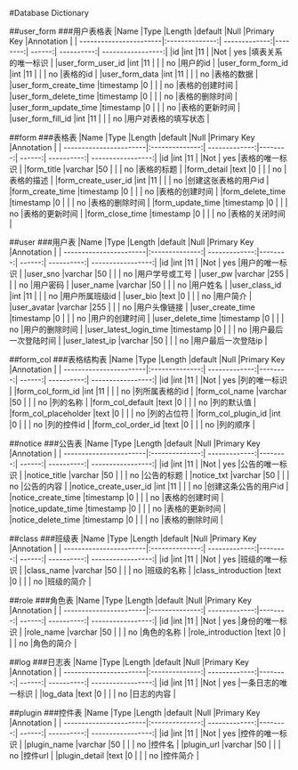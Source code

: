 #Database Dictionary##user_form###用户表格表|Name			               |Type		        |Length	        |default  |Null	   |Primary Key	|Annotation         || -----------------------|:--------------:| -------------:|--------:| ------:| ----------:| -----------------:||id			                 |int		          |11		          |         |Not	   |	yes	      |填表关系的唯一标识   ||user_form_user_id	     |int		          |11		          |	        |        |	no	      |用户的id            ||user_form_form_id	     |int		          |11		          |	        |        |	no	      |表格的id            ||user_form_data	         |int		          |11		          |	        |        |	no	      |表格的数据          ||user_form_create_time   |timestamp	      |0		          |	        |        |	no	      |表格的创建时间      ||user_form_delete_time   |timestamp       |0		          |  	      |        |	no	      |表格的删除时间      ||user_form_update_time   |timestamp	      |0		          |	        |        |	no	      |表格的更新时间      ||user_form_fill_id       |int             |11		          |  	      |        |	no	      |用户对表格的填写状态 |##form###表格表|Name			               |Type		        |Length	        |default  |Null	   |Primary Key	|Annotation         || -----------------------|:--------------:| -------------:|--------:| ------:| ----------:| -----------------:||id			                 |int		          |11		          |         |Not	   |	yes	      |表格的唯一标识      ||form_title       	     |varchar         |50		          |	        |        |	no	      |表格的标题          ||form_detail       	     |text            |0		          |	        |        |	no	      |表格的描述          ||form_create_user_id     |int		          |11		          |	        |        |	no	      |创建这张表格的用户id ||form_create_time	       |timestamp       |0		          |	        |        |	no	      |表格的创建时间      ||form_delete_time        |timestamp	      |0		          |	        |        |	no	      |表格的删除时间      ||form_update_time        |timestamp       |0		          |  	      |        |	no	      |表格的更新时间      ||form_close_time         |timestamp	      |0		          |	        |        |	no	      |表格的关闭时间      |

##user###用户表|Name			               |Type		        |Length	        |default  |Null	   |Primary Key	|Annotation         || -----------------------|:--------------:| -------------:|--------:| ------:| ----------:| -----------------:||id			                 |int		          |11		          |         |Not	   |	yes	      |用户的唯一标识      ||user_sno         	     |varchar         |50		          |	        |        |	no	      |用户学号或工号      ||user_pw                 |varchar         |255		          |	        |        |	no	      |用户密码            ||user_name               |varchar         |50		          |	        |        |	no	      |用户姓名            ||user_class_id           |int		          |11		          |	        |        |	no	      |用户所属班级id      ||user_bio          	     |text            |0		          |	        |        |	no	      |用户简介            ||user_avatar             |varchar         |255		        |	        |        |	no	      |用户头像链接        ||user_create_time	       |timestamp       |0		          |	        |        |	no	      |用户的创建时间      ||user_delete_time        |timestamp	      |0		          |	        |        |	no	      |用户的删除时间      ||user_latest_login_time  |timestamp       |0		          |  	      |        |	no	      |用户最后一次登陆时间 ||user_latest_ip          |varchar	        |50		          |	        |        |	no	      |用户最后一次登陆ip   |

##form_col
###表格结构表
|Name			               |Type		        |Length	        |default  |Null	   |Primary Key	|Annotation         |
| -----------------------|:--------------:| -------------:|--------:| ------:| ----------:| -----------------:|
|id			                 |int		          |11		          |         |Not	   |	yes	      |列的唯一标识        |
|form_col_form_id  	     |int             |11		          |	        |        |	no	      |列所属表格的id      |
|form_col_name           |varchar         |50		          |	        |        |	no	      |列的名称            |
|form_col_default        |text            |0		          |	        |        |	no	      |列的默认值          |
|form_col_placeholder    |text            |0		          |	        |        |	no	      |列的占位符          |
|form_col_plugin_id      |int             |0		          |	        |        |	no	      |列的控件id          |
|form_col_order_id       |text            |0		          |	        |        |	no	      |列的顺序            |

##notice
###公告表
|Name			               |Type		        |Length	        |default  |Null	   |Primary Key	|Annotation         |
| -----------------------|:--------------:| -------------:|--------:| ------:| ----------:| -----------------:|
|id			                 |int		          |11		          |         |Not	   |	yes	      |公告的唯一标识      |
|notice_title      	     |varchar         |50		          |	        |        |	no	      |公告的标题          |
|notice_txt              |varchar         |50		          |	        |        |	no	      |公告的内容          |
|notice_create_user_id   |int		          |11		          |	        |        |	no	      |创建这条公告的用户id |
|notice_create_time      |timestamp       |0		          |	        |        |	no	      |表格的创建时间      |
|notice_update_time      |timestamp	      |0		          |	        |        |	no	      |表格的更新时间      |
|notice_delete_time      |timestamp       |0		          |  	      |        |	no	      |表格的删除时间      |

##class
###班级表
|Name			               |Type		        |Length	        |default  |Null	   |Primary Key	|Annotation         |
| -----------------------|:--------------:| -------------:|--------:| ------:| ----------:| -----------------:|
|id			                 |int		          |11		          |         |Not	   |	yes	      |班级的唯一标识      |
|class_name              |varchar         |50		          |	        |        |	no	      |班级的名称          |
|class_introduction      |text            |0		          |	        |        |	no	      |班级的简介          |

##role
###角色表
|Name			               |Type		        |Length	        |default  |Null	   |Primary Key	|Annotation         |
| -----------------------|:--------------:| -------------:|--------:| ------:| ----------:| -----------------:|
|id			                 |int		          |11		          |         |Not	   |	yes	      |身份的唯一标识      |
|role_name               |varchar         |50		          |	        |        |	no	      |角色的名称          |
|role_introduction       |text            |0		          |	        |        |	no	      |角色的简介          |

##log
###日志表
|Name			               |Type		        |Length	        |default  |Null	   |Primary Key	|Annotation         |
| -----------------------|:--------------:| -------------:|--------:| ------:| ----------:| -----------------:|
|id			                 |int		          |11		          |         |Not	   |	yes	      |一条日志的唯一标识   |
|log_data                |text            |0		          |	        |        |	no	      |日志的内容          |

##plugin
###控件表
|Name			               |Type		        |Length	        |default  |Null	   |Primary Key	|Annotation         |
| -----------------------|:--------------:| -------------:|--------:| ------:| ----------:| -----------------:|
|id			                 |int		          |11		          |         |Not	   |	yes	      |控件的唯一标识      |
|plugin_name             |varchar         |50		          |	        |        |	no	      |控件名              |
|plugin_url              |varchar         |50		          |	        |        |	no	      |控件url             |
|plugin_detail           |text            |0		          |	        |        |	no	      |控件简介            |
